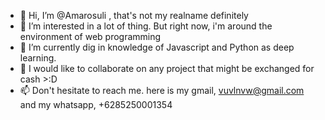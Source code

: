 - 👋 Hi, I’m @Amarosuli , that's not my realname definitely
- 👀 I’m interested in a lot of thing. But right now, i'm around the environment of web programming 
- 🌱 I’m currently dig in knowledge of Javascript and Python as deep learning.
- 💞️ I would like to collaborate on any project that might be exchanged for cash >:D
- 📫 Don't hesitate to reach me. here is my gmail, vuvlnvw@gmail.com and my whatsapp, +6285250001354

<!---
Amarosuli/Amarosuli is a ✨ special ✨ repository because its `README.md` (this file) appears on your GitHub profile.
You can click the Preview link to take a look at your changes.
--->
